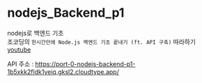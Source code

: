 # nodejs_Backend_p1
nodejs로 백엔드 기초  
조코딩의 ```한시간만에 Node.js 백엔드 기초 끝내기 (ft. API 구축)``` 따라하기  
[youtube](https://www.youtube.com/watch?v=Tt_tKhhhJqY)


API 주소 : https://port-0-nodejs-backend-p1-1b5xkk2fldk1yeiq.gksl2.cloudtype.app/
